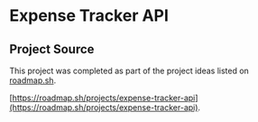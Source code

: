 ﻿# Expense Tracker API

## Project Source

This project was completed as part of the project ideas listed on [roadmap.sh](https://roadmap.sh/).

[https://roadmap.sh/projects/expense-tracker-api](https://roadmap.sh/projects/expense-tracker-api).